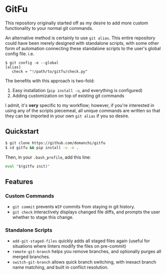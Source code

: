# GitFu

This repository originally started off as my desire to add more custom functionality to
your normal git commands.

An alternative method is certainly to use `git alias`. This entire repository could have been
merely designed with standalone scripts, with some other form of automation connecting these
standalone scripts to the user's global config file. i.e.

```
$ git config -e --global
[alias]
   check = "!/path/to/gitfu/check.py"
```

The benefits with this approach is two-fold:

1. Easy installation (`pip install -u`, and everything is configured)
2. Adding customization on top of existing git commands

I admit, it's **very** specific to my workflow; however, if you're interested in using any
of the scripts piecemeal, all unique commands are written so that they can be imported in
your own `git alias` if you so desire.

## Quickstart

```bash
$ git clone https://github.com/domanchi/gitfu
$ cd gitfu && pip install -u -e .
```

Then, in your `.bash_profile`, add this line:

```bash
eval "$(gitfu init)"
```

## Features

### Custom Commands

- `git commit` prevents `WIP` commits from staying in git history.
- `git check` interactively displays changed file diffs, and prompts the user whether to
  stage this change.

### Standalone Scripts

- `add-git-staged-files` quickly adds all staged files again (useful for situations where
  linters modify the files on pre-commit)
- `remote-git-branch` helps you remove branches, and optionally purges all merged branches.
- `switch-git-branch` allows quick branch switching, with inexact branch name matching, and
  built in conflict resolution.
